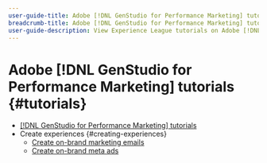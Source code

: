 ```yaml
---
user-guide-title: Adobe [!DNL GenStudio for Performance Marketing] tutorials
breadcrumb-title: Adobe [!DNL GenStudio for Performance Marketing] tutorials
user-guide-description: View Experience League tutorials on Adobe [!DNL GenStudio for Performance Marketing], an end-to-end solution to accelerate and simplify your content supply chain with generative AI and intelligent automation.
---
```


# Adobe [!DNL GenStudio for Performance Marketing] tutorials {#tutorials}

+ [[!DNL GenStudio for Performance Marketing] tutorials](overview.md)
+ Create experiences {#creating-experiences}
  + [Create on-brand marketing emails](./creating-experiences/creating-on-brand-emails.md)
  + [Create on-brand meta ads](./creating-experiences/creating-on-meta-ads.md)
